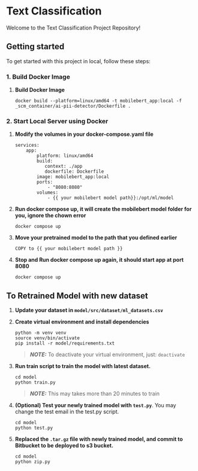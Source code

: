 # Text Classification

Welcome to the Text Classification Project Repository!

## Getting started

To get started with this project in local, follow these steps:

### 1. **Build Docker Image**

1. **Build Docker Image**
   ```
   docker build --platform=linux/amd64 -t mobilebert_app:local -f _scm_container/ai-pii-detector/Dockerfile .
   ```

### 2. Start Local Server using Docker

1. **Modify the volumes in your docker-compose.yaml file**
   ```
   services:
       app:
           platform: linux/amd64
           build:
              context: ./app
              dockerfile: Dockerfile
           image: mobilebert_app:local
           ports:
               - "8080:8080"
           volumes:
               - {{ your mobilebert model path}}:/opt/ml/model
   ```
2. **Run docker compose up, it will create the mobilebert model folder for you, ignore the chown error**
   ```
   docker compose up
   ```
3. **Move your pretrained model to the path that you defined earlier**
   ```
   COPY to {{ your mobilebert model path }}
   ```
4. **Stop and Run docker compose up again, it should start app at port 8080**
   ```
   docker compose up
   ```

## To Retrained Model with new dataset

1. **Update your dataset in `model/src/dataset/ml_datasets.csv`**
2. **Create virtual environment and install dependencies**
   ```
   python -m venv venv
   source venv/bin/activate
   pip install -r model/requirements.txt
   ```
   > **_NOTE:_** To deactivate your virtual environment, just: `deactivate`
3. **Run train script to train the model with latest dataset.**

   ```
   cd model
   python train.py
   ```

   > **_NOTE:_** This may takes more than 20 minutes to train

4. **(Optional) Test your newly trained model with `test.py`**.
   You may change the test email in the test.py script.
   ```
   cd model
   python test.py
   ```
5. **Replaced the `.tar.gz` file with newly trained model, and commit to Bitbucket to be deployed to s3 bucket.**
   ```
   cd model
   python zip.py
   ```
